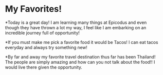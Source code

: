 # My Favorites!

*Today is a great day!  I am learning many things at Epicodus and even though they have thrown a lot my way, I feel like I am embarking on an incredible journey full of opportunity!

*If you must make me pick a favorite food it would be Tacos!  I can eat tacos everyday and always try something new!

*By far and away my favorite travel destination thus far has been Thailand!  The people are simply amazing and how can you not talk about the food!!  I would live there given the opportunity.  

